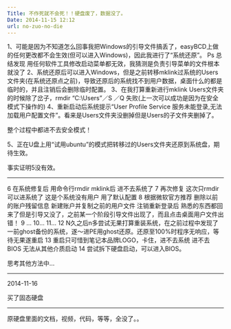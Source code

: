 ```yaml
---
Title: 不作死就不会死！！硬盘废了，数据没了。
Date: 2014-11-15 12:12
url: no-zuo-no-die 
---
```


1、可能是因为不知道怎么回事我把Windows的引导文件搞丢了，easyBCD上做的任何更改都不会生效(但可以进入Windows)，因此我进行了“系统还原”。
Ps 总结发现 用任何软件工具修改启动菜单都无效，我猜测是负责引导菜单的文件根本就没了
2、系统还原后可以进入Windows，但是之前转移mklink过系统的Users文件夹(在系统还原点之前)，导致还原后的系统找不到用户数据，桌面什么的都是临时的，并且注销后会删除临时配置。
3、在我打算重新进行mklink Users文件夹的时候除了岔子，rmdir “C:\Users”／S ／Q 失败(上一次可以成功是因为在安全模式下操作的)
4、重新启动后系统提示“User Profile Service 服务未能登录,无法加载用户配置文件”。看来是Users文件夹没删掉但是Users的子文件夹删掉了。

整个过程中都进不去安全模式！


5、正在U盘上用“试用ubuntu”的模式把转移过的Users文件夹还原到系统盘，期待生效。

事实证明5没有效。

---

6 在系统修复后 用命令行rmdir mklink后 进不去系统了
7 再次修复 这次只rmdir可以进系统了 这是个系统没有用户 用了默认配置
8 根据微软官方推荐 删除以前的账户残留信息 新建账户并复制之前的用户文件 注销重新登录后 熟悉的东西都回来了但是引导又没了，之前某一个阶段引导文件出现了，而且点击桌面用户文件出错！
9 …
10…
11…
12  N久之后n多尝试无果打算重装系统，在之前过程中发现了一前ghost备份的系统，遂～进PE用ghost还原。还原至100%时程序无响应，等待无果遂重启
13 重启只可惜到笔记本品牌LOGO，卡住，进不去系统 进不去BIOS 无法从其他介质启动
14 尝试拆下硬盘启动，可以进入BIOS。

思考其他方法中…

---
2014-11-16

买了固态硬盘

---
原硬盘里面的文档，视频，代码，等等，全没了。。